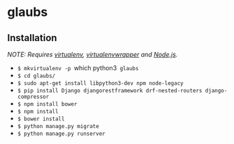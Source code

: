 # glaubs

## Installation

*NOTE: Requires [virtualenv](http://virtualenv.readthedocs.org/en/latest/),
[virtualenvwrapper](http://virtualenvwrapper.readthedocs.org/en/latest/) and
[Node.js](http://nodejs.org/).*

* `$ mkvirtualenv -p `which python3` glaubs`
* `$ cd glaubs/`
* `$ sudo apt-get install libpython3-dev npm node-legacy`
* `$ pip install Django djangorestframework drf-nested-routers django-compressor`
* `$ npm install bower`
* `$ npm install`
* `$ bower install`
* `$ python manage.py migrate`
* `$ python manage.py runserver`

